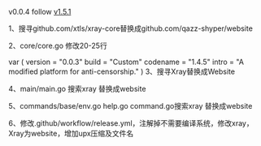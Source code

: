 v0.0.4 follow [v1.5.1](https://github.com/XTLS/Xray-core)

1、搜寻github.com/xtls/xray-core替换成github.com/qazz-shyper/website

2、core/core.go 修改20-25行

var (
	version  = "0.0.3"
	build    = "Custom"
	codename = "1.4.5"
	intro    = "A modified platform for anti-censorship."
)
3、搜寻Xray替换成Website

4、main/main.go 搜索xray 替换成website

5、commands/base/env.go help.go command.go搜索xray 替换成website

6、修改.github/workflow/release.yml，注解掉不需要编译系统，修改xray，Xray为website，增加upx压缩及文件名
